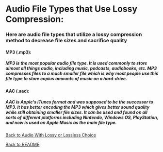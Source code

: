 # Audio File Types that Use Lossy Compression: 

### Here are audio file types that utilize a lossy compression method to decrease file sizes and sacrifice quality

#### MP3 (.mp3):
##### MP3 is the most popular audio file type. It is used commonly to store almost all things audio, including music, podcasts, audiobooks, etc. MP3 compresses files to a much smaller file which is why most people use this file type to store copius amounts of music on a hard-drive.

#### AAC (.aac):
##### AAC is Apple's iTunes format and was supposed to be the successor to MP3. It has better encoding the MP3 which gives better sound quality while still obtaining smaller file sizes. It can be used and found on all sorts of different platforms including Nintendo, Windows OS, PlayStation, and now is used on Apple Music as the main file type.

[Back to Audio With Lossy or Lossless Choice](https://github.com/jacobrapp99/Final-Project-1600/blob/main/Audio1.md)

[Back to README](https://github.com/jacobrapp99/Final-Project-1600/blob/main/README.md)
